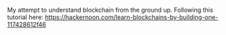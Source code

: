 My attempt to understand blockchain from the ground up. Following this tutorial here: https://hackernoon.com/learn-blockchains-by-building-one-117428612f46